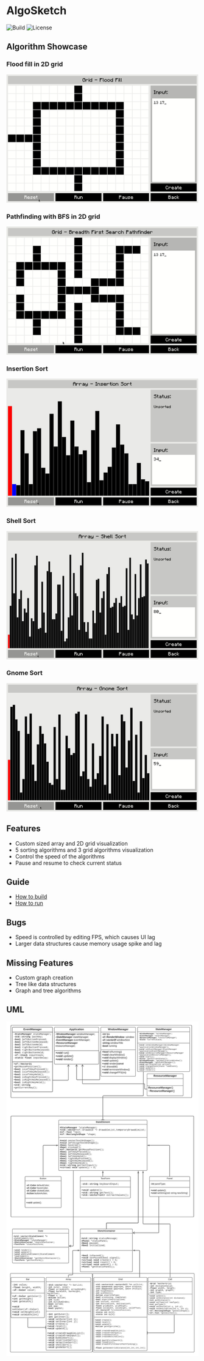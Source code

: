# AlgoSketch
![Build](https://img.shields.io/badge/build-passing-lightgreen.svg) ![License](https://img.shields.io/badge/license-MIT-orange.svg)

## Algorithm Showcase
### Flood fill in 2D grid
![Flood Fill](demo/Flood-Fill-Demo.gif)

### Pathfinding with BFS in 2D grid
![BFS Pathfinder](demo/BFS-Pathfinder-Demo.gif)

### Insertion Sort
![Insertion Sort](demo/Insertion-Sort-Demo.gif)

### Shell Sort
![Shell Sort](demo/Shell-Sort-Demo.gif)

### Gnome Sort
![Gnome Sort](demo/Gnome-Sort-Demo.gif)

## Features
- Custom sized array and 2D grid visualization
- 5 sorting algorithms and 3 grid algorithms visualization
- Control the speed of the algorithms
- Pause and resume to check current status

## Guide
- [How to build](/build/BUILD.md)
- [How to run](/bin/BIN.md)

## Bugs
- Speed is controlled by editing FPS, which causes UI lag
- Larger data structures cause memory usage spike and lag

## Missing Features
- Custom graph creation
- Tree like data structures
- Graph and tree algorithms

## UML
![UML](demo/AlgoSketch-UML.jpeg)
